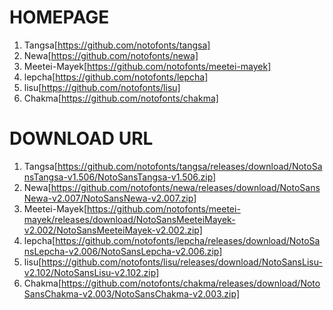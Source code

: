 #  HOMEPAGE

1. Tangsa[https://github.com/notofonts/tangsa]
2. Newa[https://github.com/notofonts/newa]
3. Meetei-Mayek[https://github.com/notofonts/meetei-mayek]
4. lepcha[https://github.com/notofonts/lepcha]
5. lisu[https://github.com/notofonts/lisu]
6. Chakma[https://github.com/notofonts/chakma]

# DOWNLOAD URL

1. Tangsa[https://github.com/notofonts/tangsa/releases/download/NotoSansTangsa-v1.506/NotoSansTangsa-v1.506.zip] 
2. Newa[https://github.com/notofonts/newa/releases/download/NotoSansNewa-v2.007/NotoSansNewa-v2.007.zip]
3. Meetei-Mayek[https://github.com/notofonts/meetei-mayek/releases/download/NotoSansMeeteiMayek-v2.002/NotoSansMeeteiMayek-v2.002.zip] 
4. lepcha[https://github.com/notofonts/lepcha/releases/download/NotoSansLepcha-v2.006/NotoSansLepcha-v2.006.zip]
5. lisu[https://github.com/notofonts/lisu/releases/download/NotoSansLisu-v2.102/NotoSansLisu-v2.102.zip]
6. Chakma[https://github.com/notofonts/chakma/releases/download/NotoSansChakma-v2.003/NotoSansChakma-v2.003.zip]
